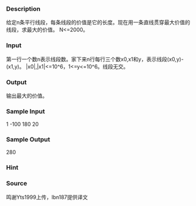 
### Description
给定n条平行线段，每条线段的价值是它的长度。现在用一条直线贯穿最大价值的线段，求最大的价值。
N<=2000。

### Input
第一行一个数n表示线段数。家下来n行每行三个数x0,x1和y，表示线段(x0,y)-(x1,y)。
|x0|,|x1|<=10^6，1<=y<=10^6。线段无交。
### Output
输出最大的价值。
### Sample Input
1
-100 180 20

### Sample Output
280

### Hint

### Source
鸣谢Yts1999上传，lbn187提供译文